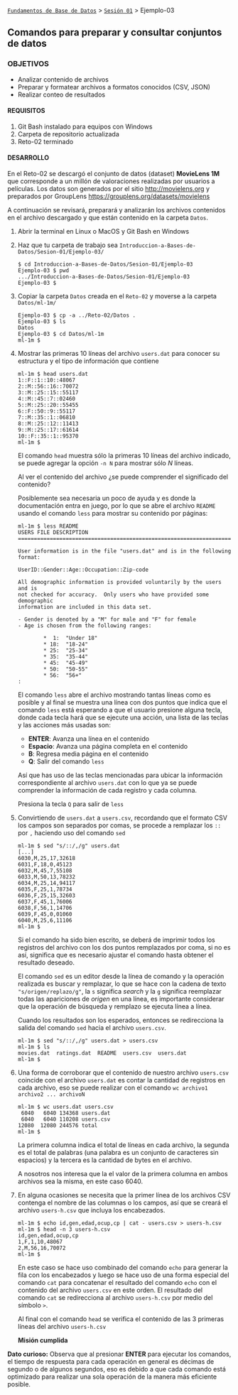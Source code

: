 [`Fundamentos de Base de Datos`](../../Readme.md) > [`Sesión 01`](../Readme.md) > Ejemplo-03
## Comandos para preparar y consultar conjuntos de datos

### OBJETIVOS
- Analizar contenido de archivos
- Preparar y formatear archivos a formatos conocidos (CSV, JSON)
- Realizar conteo de resultados

#### REQUISITOS
1. Git Bash instalado para equipos con Windows
1. Carpeta de repositorio actualizada
1. Reto-02 terminado

#### DESARROLLO
En el Reto-02 se descargó el conjunto de datos (dataset) __MovieLens 1M__ que corresponde a un millón de valoraciones realizadas por usuarios a películas. Los datos son generados por el sitio http://movielens.org y preparados por GroupLens https://grouplens.org/datasets/movielens

A continuación se revisará, preparará y analizarán los archivos contenidos en el archivo descargado y que están contenido en la carpeta `Datos`.

1. Abrir la terminal en Linux o MacOS y Git Bash en Windows

1. Haz que tu carpeta de trabajo sea `Introduccion-a-Bases-de-Datos/Sesion-01/Ejemplo-03/`
   ```console
   $ cd Introduccion-a-Bases-de-Datos/Sesion-01/Ejemplo-03
   Ejemplo-03 $ pwd
   .../Introduccion-a-Bases-de-Datos/Sesion-01/Ejemplo-03
   Ejemplo-03 $
   ```

1. Copiar la carpeta `Datos` creada en el `Reto-02` y moverse a la carpeta `Datos/ml-1m/`
   ```console
   Ejemplo-03 $ cp -a ../Reto-02/Datos .
   Ejemplo-03 $ ls
   Datos
   Ejemplo-03 $ cd Datos/ml-1m
   ml-1m $
   ```

1. Mostrar las primeras 10 líneas del archivo `users.dat` para conocer su estructura y el tipo de información que contiene
   ```console
   ml-1m $ head users.dat
   1::F::1::10::48067
   2::M::56::16::70072
   3::M::25::15::55117
   4::M::45::7::02460
   5::M::25::20::55455
   6::F::50::9::55117
   7::M::35::1::06810
   8::M::25::12::11413
   9::M::25::17::61614
   10::F::35::1::95370
   ml-1m $
   ```
   El comando `head` muestra sólo la primeras 10 líneas del archivo indicado, se puede agregar la opción `-n N` para mostrar sólo _N_ líneas.

   Al ver el contenido del archivo ¿se puede comprender el significado del contenido?

   Posiblemente sea necesaria un poco de ayuda y es donde la documentación entra en juego, por lo que se abre el archivo `README` usando el comando `less` para mostrar su contenido por páginas:
   ```console
   ml-1m $ less README
   USERS FILE DESCRIPTION
   ================================================================================

   User information is in the file "users.dat" and is in the following
   format:

   UserID::Gender::Age::Occupation::Zip-code

   All demographic information is provided voluntarily by the users and is
   not checked for accuracy.  Only users who have provided some demographic
   information are included in this data set.

   - Gender is denoted by a "M" for male and "F" for female
   - Age is chosen from the following ranges:

           *  1:  "Under 18"
           * 18:  "18-24"
           * 25:  "25-34"
           * 35:  "35-44"
           * 45:  "45-49"
           * 50:  "50-55"
           * 56:  "56+"
   :
   ```
   El comando `less` abre el archivo mostrando tantas líneas como es posible y al final se muestra una línea con dos puntos que indica que el comando `less` está esperando a que el usuario presione alguna tecla, donde cada tecla hará que se ejecute una acción, una lista de las teclas y las acciones más usadas son:

   - __ENTER__: Avanza una línea en el contenido
   - __Espacio__: Avanza una página completa en el contenido
   - __B__: Regresa media página en el contenido
   - __Q__: Salir del comando `less`

   Así que has uso de las teclas mencionadas para ubicar la información correspondiente al archivo `users.dat` con lo que ya se puede comprender la información de cada registro y cada columna.

   Presiona la tecla `Q` para salir de `less`

1. Convirtiendo de `users.dat` a `users.csv`, recordando que el formato CSV los campos son separados por comas, se procede a remplazar los `::` por `,` haciendo uso del comando `sed`
   ```console
   ml-1m $ sed "s/::/,/g" users.dat
   [...]
   6030,M,25,17,32618
   6031,F,18,0,45123
   6032,M,45,7,55108
   6033,M,50,13,78232
   6034,M,25,14,94117
   6035,F,25,1,78734
   6036,F,25,15,32603
   6037,F,45,1,76006
   6038,F,56,1,14706
   6039,F,45,0,01060
   6040,M,25,6,11106
   ml-1m $
   ```
   Si el comando ha sido bien escrito, se deberá de imprimir todos los registros del archivo con los dos puntos remplazados por coma, si no es así, significa que es necesario ajustar el comando hasta obtener el resultado deseado.

   El comando `sed` es un editor desde la línea de comando y la operación realizada es buscar y remplazar, lo que se hace con la cadena de texto `"s/origen/replazo/g"`, la `s` significa _search_ y la `g` significa reemplazar todas las apariciones de _origen_ en una línea, es importante considerar que la operación de búsqueda y remplazo se ejecuta línea a línea.

   Cuando los resultados son los esperados, entonces se redirecciona la salida del comando `sed` hacia el archivo `users.csv`.
   ```console
   ml-1m $ sed "s/::/,/g" users.dat > users.csv
   ml-1m $ ls
   movies.dat  ratings.dat  README  users.csv  users.dat
   ml-1m $
   ```

1. Una forma de corroborar que el contenido de nuestro archivo `users.csv` coincide con el archivo `users.dat` es contar la cantidad de registros en cada archivo, eso se puede realizar con el comando `wc archivo1 archivo2 ... archivoN`
   ```console
   ml-1m $ wc users.dat users.csv
    6040   6040 134368 users.dat
    6040   6040 110208 users.csv
   12080  12080 244576 total
   ml-1m $
   ```
   La primera columna indica el total de líneas en cada archivo, la segunda es el total de palabras (una palabra es un conjunto de caracteres sin espacios) y la tercera es la cantidad de bytes en el archivo.

   A nosotros nos interesa que la el valor de la primera columna en ambos archivos sea la misma, en este caso 6040.

1. En alguna ocasiones se necesita que la primer línea de los archivos CSV contenga el nombre de las columnas o los campos, así que se creará el archivo `users-h.csv` que incluya los encabezados.
   ```console
   ml-1m $ echo id,gen,edad,ocup,cp | cat - users.csv > users-h.csv
   ml-1m $ head -n 3 users-h.csv
   id,gen,edad,ocup,cp
   1,F,1,10,48067
   2,M,56,16,70072
   ml-1m $
   ```
   En este caso se hace uso combinado del comando `echo` para generar la fila con los encabezados y luego se hace uso de una forma especial del comando `cat` para concatenar el resultado del comando `echo` con el contenido del archivo `users.csv` en este orden. El resultado del comando `cat` se redirecciona al archivo `users-h.csv` por medio del símbolo `>`.

   Al final con el comando `head` se verifica el contenido de las 3 primeras líneas del archivo `users-h.csv`

   __Misión cumplida__

__Dato curioso:__ Observa que al presionar __ENTER__ para ejecutar los comandos, el tiempo de respuesta para cada operación en general es décimas de segundo o de algunos segundos, eso es debido a que cada comando está optimizado para realizar una sola operación de la manera más eficiente posible.
